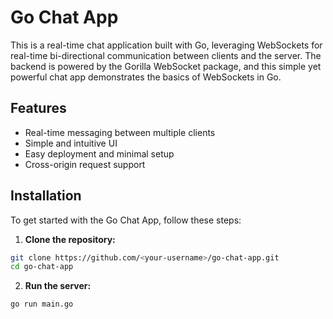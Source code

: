 # Go Chat App

This is a real-time chat application built with Go, leveraging WebSockets for real-time bi-directional communication between clients and the server. The backend is powered by the Gorilla WebSocket package, and this simple yet powerful chat app demonstrates the basics of WebSockets in Go.

## Features

- Real-time messaging between multiple clients
- Simple and intuitive UI
- Easy deployment and minimal setup
- Cross-origin request support

## Installation

To get started with the Go Chat App, follow these steps:

1. **Clone the repository:**

```bash
git clone https://github.com/<your-username>/go-chat-app.git
cd go-chat-app
```

2. **Run the server:**

```bash
go run main.go
```

